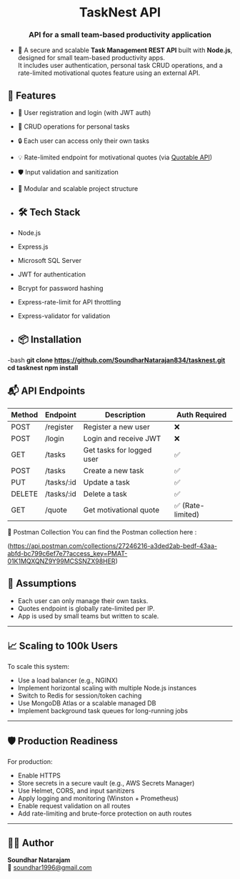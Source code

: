 <h1 align="center"> TaskNest API</h1>
<h3 align="center">API for a small team-based productivity application</h3>

- 🔭 A secure and scalable **Task Management REST API** built with **Node.js**, designed for small team-based productivity apps.  
It includes user authentication, personal task CRUD operations, and a rate-limited motivational quotes feature using an external API.

## 🚀 Features

- 🔐 User registration and login (with JWT auth)
- 📝 CRUD operations for personal tasks
- 🔒 Each user can access only their own tasks
- 💡 Rate-limited endpoint for motivational quotes (via [Quotable API](https://api.quotable.io/random))
- 🛡️ Input validation and sanitization
- 🔄 Modular and scalable project structure

- ## 🛠️ Tech Stack

- Node.js
- Express.js
- Microsoft SQL Server
- JWT for authentication
- Bcrypt for password hashing
- Express-rate-limit for API throttling
- Express-validator for validation

- ## 📦 Installation

-bash
**git clone https://github.com/SoundharNatarajan834/tasknest.git
cd tasknest
npm install**


## 📬 API Endpoints

| Method | Endpoint     | Description                | Auth Required     |
|--------|--------------|----------------------------|-------------------|
| POST   | /register    | Register a new user        | ❌                |
| POST   | /login       | Login and receive JWT      | ❌                |
| GET    | /tasks       | Get tasks for logged user  | ✅                |
| POST   | /tasks       | Create a new task          | ✅                |
| PUT    | /tasks/:id   | Update a task              | ✅                |
| DELETE | /tasks/:id   | Delete a task              | ✅                |
| GET    | /quote       | Get motivational quote     | ✅ (Rate-limited) |




📮 Postman Collection
You can find the Postman collection here :

(https://api.postman.com/collections/27246216-a3ded2ab-bedf-43aa-abfd-bc799c6ef7e7?access_key=PMAT-01K1MQXQNZ9Y99MCSSNZX98HER)

## 📄 Assumptions

- Each user can only manage their own tasks.  
- Quotes endpoint is globally rate-limited per IP.  
- App is used by small teams but written to scale.  

---

## 📈 Scaling to 100k Users

To scale this system:

- Use a load balancer (e.g., NGINX)  
- Implement horizontal scaling with multiple Node.js instances  
- Switch to Redis for session/token caching  
- Use MongoDB Atlas or a scalable managed DB  
- Implement background task queues for long-running jobs  

---

## 🛡️ Production Readiness

For production:

- Enable HTTPS  
- Store secrets in a secure vault (e.g., AWS Secrets Manager)  
- Use Helmet, CORS, and input sanitizers  
- Apply logging and monitoring (Winston + Prometheus)  
- Enable request validation on all routes  
- Add rate-limiting and brute-force protection on auth routes  

---

## 👨‍💻 Author

**Soundhar Natarajam**  
📧 soundhar1996@gmail.com  


